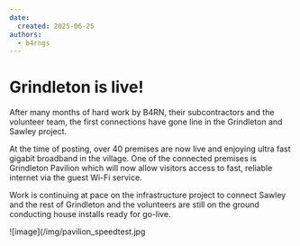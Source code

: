 ```yaml
---
date:
  created: 2025-06-25
authors:
  - b4rngs
---
```


# Grindleton is live!

After many months of hard work by B4RN, their subcontractors and the volunteer team, the first connections have gone line in the Grindleton and Sawley project.

At the time of posting, over 40 premises are now live and enjoying ultra fast gigabit broadband in the village. One of the connected premises is Grindleton Pavilion which will now allow visitors access to fast, reliable internet via the guest Wi-Fi service.

Work is continuing at pace on the infrastructure project to connect Sawley and the rest of Grindleton and the volunteers are still on the ground conducting house installs ready for go-live.

![image](/img/pavilion_speedtest.jpg